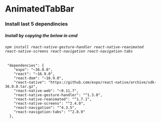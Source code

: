 # AnimatedTabBar
### Install last 5 dependincies

##### Install by copying the below in cmd
###### ``` npm install react-native-gesture-handler react-native-reanimated react-native-screens react-navigation react-navigation-tabs ```
```
 "dependencies": {
    "expo": "~36.0.0",
    "react": "~16.9.0",
    "react-dom": "~16.9.0",
    "react-native": "https://github.com/expo/react-native/archive/sdk-36.0.0.tar.gz",
    "react-native-web": "~0.11.7",
    "react-native-gesture-handler": "^1.3.0",
    "react-native-reanimated": "^1.7.1",
    "react-native-screens": "^2.4.0",
    "react-navigation": "^4.3.5",
    "react-navigation-tabs": "^2.8.9"
  },
```
